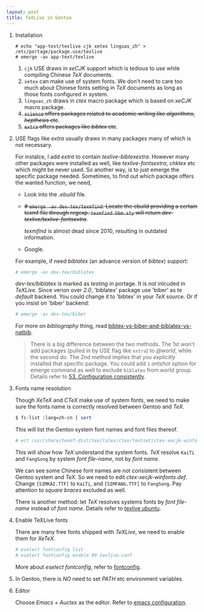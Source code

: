 ```yaml
---
layout: post
title: TeXLive in Gentoo
---
```

1. Installation

    ```
    # echo "app-text/texlive cjk xetex linguas_zh" > /etc/portage/package.use/texlive
    # emerge -av app-text/texlive
    ```
    1. `cjk` USE draws in *xeCJK* support which is tedious to use while compiling Chinese *TeX* documents.
    2. `xetex` can make use of system fonts. We don't need to care too much about Chinese fonts setting in *TeX* documents as long as those fonts configured in system.
    3. `linguas_zh` draws in *ctex* macro package which is based on *xeCJK* macro package.
    4. <s>`science` offers packages related to academic writing like *algorithms*, *hepthesis* etc</s>.
    5. <s>`extra` offers packages like *bibtex* etc</s>.
2. USE flags like *extra* usually draws in many packages many of which is not necessary.

    For instalce, I add *extra* to contain *texlive-bibtexextra*. However many other packages were installed as well, like *texlive-fontsextra*, *chktex* etc which might be never used. So another way, is to just emerge the specific package needed. Sometimes, to find out which package offers the wanted function, we need,
    - Look into the *.ebuild* file.
    - <s># `emerge -av dev-tex/texmfind`. Locate the ebuild providing a certain texmf file through regexp. `texmfind bbm.sty` will return *dev-texlive/texlive-fontsextra*</s>.

        *texmfind* is almost dead since 2010, resulting in outdated information.
    - Google.

    For example, if need *biblatex* (an advance version of *bibtex*) support:

    ```bash
    # emerge -av dev-tex/biblatex
    ```

    *dev-tex/biblatex* is marked as *testing* in portage. It is *not* inlcuded in *TeXLive*. Since verion over *2.0*, 'biblatex' package use 'biber' as te *default* backend. You could change it to 'bibtex' in your *TeX* source. Or if you insist on 'biber' backend:

    ```bash
    # emerge -av dev-tex/biber
    ```

    For more on *bibliography* thing, read [bibtex-vs-biber-and-biblatex-vs-natbib](http://tex.stackexchange.com/a/25702).

    > There is a big difference between the two methods. The 1st won't add packages (pulled in by USE flag like `extra`) to *@world*, while the second do. The 2nd method implies that you *explicitly* installed that specific package. You could add `1` *ontshot* option for emerge command as well to exclude `biblatex` from *world* group. Details refer to [53. Configuration consistently](http://www.fangxiang.tk/2015/03/25/gentoo-installation/).
2. Fonts name resolution

    Though *XeTeX* and *CTeX* make use of system fonts, we need to make sure the fonts name is correctly resolved between Gentoo and *TeX*.

    ```bash
    $ fc-list :lang=zh-cn | sort
    ```
    This will list the Gentoo system font names and font files thereof.

    ```bash
    # ect /usr/share/texmf-dist/tex/latex/ctex/fontset/ctex-xecjk-winfonts.def
    ```
    This will show how *TeX* understand the system fonts. *TeX* resolve `KaiTi` and `FangSong` by system *font file-name*, not by *font name*.

    We can see some Chinese font names are not consistent between Gentoo system and *TeX*. So we need to edit *ctex-xecjk-winfonts.def*. Change `[SIMKAI.TTF]` to `KaiTi`, and `[SIMFANG.TTF]` to `FangSong`. Pay attention to *square braces* excluded as well.

    There is another method: let *TeX* resolves systems fonts by *font file-name* instead of *font name*. Details refer to [texlive ubuntu](http://www.fangxiang.tk/2015/02/03/TeXLive-2014-Ubuntu-Installation/).
3. Enable TeXLive fonts

    There are many free fonts shipped with *TeXLive*, we need to enable them for *XeTeX*.

    ```bash
    # eselect fontconfig list
    # eselect fontconfig enable 09-texlive.conf
    ```
    More about *eselect fontconfig*, refer to [fontconfig](http://www.fangxiang.tk/2015/04/13/fontconfig/).
4. In Gentoo, there is *NO* need to set *PATH* etc environment variables.
5. Editor

    Choose *Emacs + Auctex* as the editor. Refer to [emacs configuration](http://www.fangxiang.tk/2014/07/12/emacs-configuration/).
